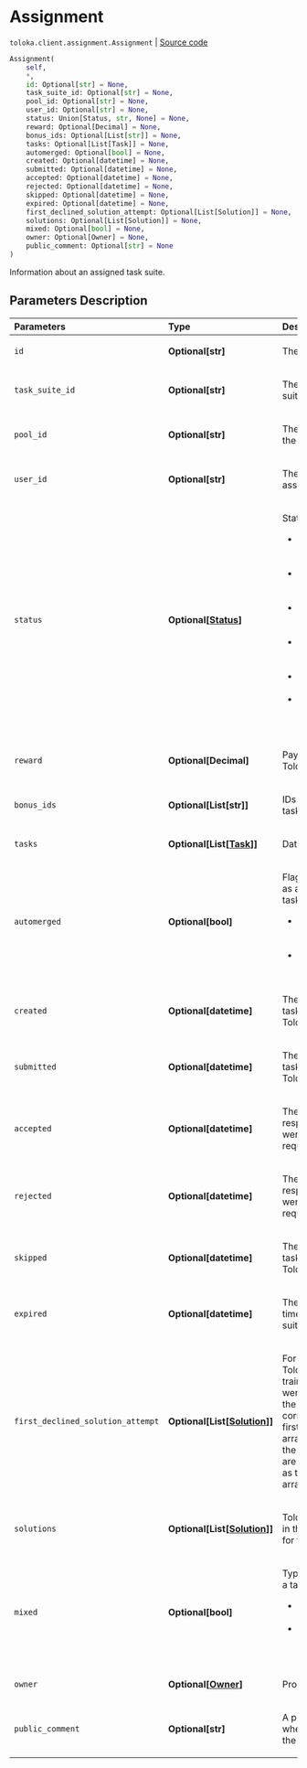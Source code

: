 # Assignment
`toloka.client.assignment.Assignment` | [Source code](https://github.com/Toloka/toloka-kit/blob/v1.2.0/src/client/assignment.py#L20)

```python
Assignment(
    self,
    *,
    id: Optional[str] = None,
    task_suite_id: Optional[str] = None,
    pool_id: Optional[str] = None,
    user_id: Optional[str] = None,
    status: Union[Status, str, None] = None,
    reward: Optional[Decimal] = None,
    bonus_ids: Optional[List[str]] = None,
    tasks: Optional[List[Task]] = None,
    automerged: Optional[bool] = None,
    created: Optional[datetime] = None,
    submitted: Optional[datetime] = None,
    accepted: Optional[datetime] = None,
    rejected: Optional[datetime] = None,
    skipped: Optional[datetime] = None,
    expired: Optional[datetime] = None,
    first_declined_solution_attempt: Optional[List[Solution]] = None,
    solutions: Optional[List[Solution]] = None,
    mixed: Optional[bool] = None,
    owner: Optional[Owner] = None,
    public_comment: Optional[str] = None
)
```

Information about an assigned task suite.

## Parameters Description

| Parameters | Type | Description |
| :----------| :----| :-----------|
`id`|**Optional\[str\]**|<p>The ID of the assignment.</p>
`task_suite_id`|**Optional\[str\]**|<p>The ID of the assigned task suite.</p>
`pool_id`|**Optional\[str\]**|<p>The ID of the pool containing the task suite.</p>
`user_id`|**Optional\[str\]**|<p>The ID of the Toloker who was assigned the task suite.</p>
`status`|**Optional\[[Status](toloka.client.assignment.Assignment.Status.md)\]**|<p>Status of the assignment.</p> <ul> <li>`ACTIVE` — The task suite is assigned but it isn&#x27;t completed yet.</li> <li>`SUBMITTED` — The task suite is completed but it isn&#x27;t checked.</li> <li>`ACCEPTED` — The task suite is accepted by the requester.</li> <li>`REJECTED` — The task suite is rejected by the requester.</li> <li>`SKIPPED` — The task suite is skipped by the Toloker.</li> <li>`EXPIRED` — Time for completing the tasks has expired.</li> </ul>
`reward`|**Optional\[Decimal\]**|<p>Payment received by the Toloker.</p>
`bonus_ids`|**Optional\[List\[str\]\]**|<p>IDs of rewards issued for the task.</p>
`tasks`|**Optional\[List\[[Task](toloka.client.task.Task.md)\]\]**|<p>Data for the tasks.</p>
`automerged`|**Optional\[bool\]**|<p>Flag of the response received as a result of merging identical tasks. Value:</p> <ul> <li>`True` — The response was recorded when identical tasks were merged.</li> <li>`False` — Normal Toloker response.</li> </ul>
`created`|**Optional\[datetime\]**|<p>The date and time when the task suite was assigned to a Toloker.</p>
`submitted`|**Optional\[datetime\]**|<p>The date and time when the task suite was completed by a Toloker.</p>
`accepted`|**Optional\[datetime\]**|<p>The date and time when the responses for the task suite were accepted by the requester.</p>
`rejected`|**Optional\[datetime\]**|<p>The date and time when the responses for the task suite were rejected by the requester.</p>
`skipped`|**Optional\[datetime\]**|<p>The date and time when the task suite was skipped by the Toloker.</p>
`expired`|**Optional\[datetime\]**|<p>The date and time when the time for completing the task suite expired.</p>
`first_declined_solution_attempt`|**Optional\[List\[[Solution](toloka.client.solution.Solution.md)\]\]**|<p>For training tasks. The Toloker&#x27;s first responses in the training task (only if these were the wrong answers). If the Toloker answered correctly on the first try, the first_declined_solution_attempt array is omitted. Arrays with the responses (output_values) are arranged in the same order as the task data in the tasks array.</p>
`solutions`|**Optional\[List\[[Solution](toloka.client.solution.Solution.md)\]\]**|<p>Toloker responses. Arranged in the same order as the data for tasks in the tasks array.</p>
`mixed`|**Optional\[bool\]**|<p>Type of operation for creating a task suite:</p> <ul> <li>`True` — Smart mixing was used.</li> <li>`False` — The tasks were grouped manually, smart mixing was not used.</li> </ul>
`owner`|**Optional\[[Owner](toloka.client.owner.Owner.md)\]**|<p>Properties of Requester.</p>
`public_comment`|**Optional\[str\]**|<p>A public comment that is set when accepting or rejecting the assignment.</p>
